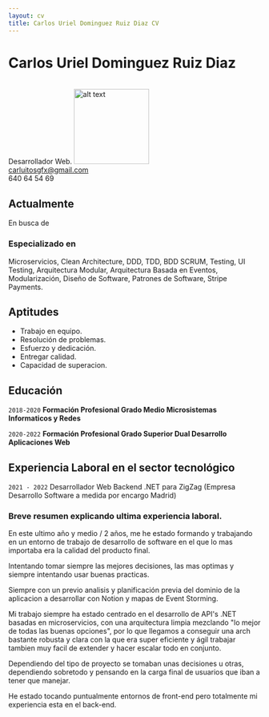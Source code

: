 ```yaml
---
layout: cv
title: Carlos Uriel Dominguez Ruiz Diaz CV
---
```

# Carlos Uriel Dominguez Ruiz Diaz

<br>
Desarrollador Web.


<img src="https://i.postimg.cc/GpxFf5pq/Carlos-2022.png" alt="alt text" title="Carlos Uriel 2022" width="150"/>

<div id="webaddress">
<a href="carluitosgfx@gmail.com">carluitosgfx@gmail.com</a>
<br>
<a>640 64 54 69</a>
</div>


## Actualmente

En busca de 


### Especializado en

Microservicios, Clean Architecture, DDD, TDD, BDD SCRUM, Testing, UI Testing, Arquitectura Modular, Arquitectura Basada en Eventos, Modularización, Diseño de Software, Patrones de Software, Stripe Payments.


## Aptitudes
- Trabajo en equipo.
- Resolución de problemas.
- Esfuerzo y dedicación.
- Entregar calidad.
- Capacidad de superacion.


## Educación

`2018-2020`
__Formación Profesional Grado Medio Microsistemas Informaticos y Redes__

`2020-2022`
__Formación Profesional Grado Superior Dual Desarrollo Aplicaciones Web__


## Experiencia Laboral en el sector tecnológico

`2021 - 2022`
Desarrollador Web Backend .NET para ZigZag (Empresa Desarrollo Software a medida por encargo Madrid)


### Breve resumen explicando ultima experiencia laboral.

En este ultimo año y medio / 2 años, me he estado formando y trabajando en un entorno de trabajo de desarrollo de software en el que lo mas importaba era la calidad del producto final.

Intentando tomar siempre las mejores decisiones, las mas optimas y siempre intentando usar buenas practicas.

Siempre con un previo analisis y planificación previa del dominio de la aplicacion a desarrollar con Notion y mapas de Event Storming.

Mi trabajo siempre ha estado centrado en el desarrollo de API's .NET basadas en microservicios, con una arquitectura limpia mezclando "lo mejor de todas las buenas opciones", por lo que llegamos a conseguir una arch bastante robusta y clara con la que era super eficiente y ágil trabajar tambien muy facil de extender y hacer escalar todo en conjunto.

Dependiendo del tipo de proyecto se tomaban unas decisiones u otras, dependiendo sobretodo y pensando en la carga final de usuarios que iban a tener que manejar.

He estado tocando puntualmente entornos de front-end pero totalmente mi experiencia esta en el back-end.